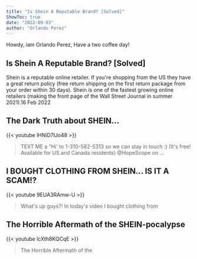 ```yaml
---
title: "Is Shein A Reputable Brand? [Solved]"
ShowToc: true 
date: "2022-09-03"
author: "Orlando Perez" 
---
```


Howdy, iam Orlando Perez, Have a two coffee day!
## Is Shein A Reputable Brand? [Solved]
Shein is a reputable online retailer. If you're shopping from the US they have a great return policy (free return shipping on the first return package from your order within 30 days). Shein is one of the fastest growing online retailers (making the front page of the Wall Street Journal in summer 2021).16 Feb 2022

## The Dark Truth about SHEIN...
{{< youtube lHNiD7lJo48 >}}
>TEXT ME a “Hi' to 1-310-582-5313 so we can stay in touch :) (It's free! Available for US and Canada residents) @HopeScope on ...

## I BOUGHT CLOTHING FROM SHEIN... IS IT A SCAM!?
{{< youtube 9EUA3RAmw-U >}}
>What's up guys?! In today's video I bought clothing from 

## The Horrible Aftermath of the SHEIN-pocalypse
{{< youtube lcXth8KQCqE >}}
>The Horrible Aftermath of the 

